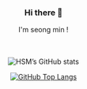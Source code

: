 <div align="center">
<h3>Hi there 👋</h3>

<div align="center">I'm seong min !</div>

<br>
<br>

<!-- 1. GitHub 프로필 통계 카드 -->
![HSM’s GitHub stats](https://github-readme-stats.vercel.app/api?username=hll2071&show_icons=true&theme=tokyonight)

<!-- 2. 유저 전체 언어 통계 카드 -->
[![GitHub Top Langs](https://img.shields.io/github/languages/top/hll2071/gomdolirobed-s2)](https://github.com/hll2071/gomdolirobed-s2)


